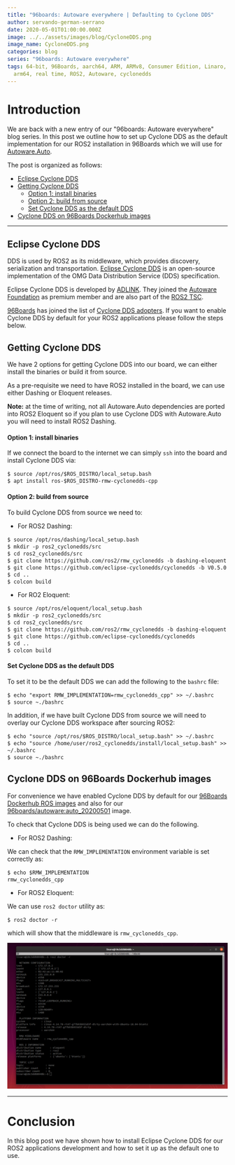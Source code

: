 ```yaml
---
title: "96boards: Autoware everywhere | Defaulting to Cyclone DDS"
author: servando-german-serrano
date: 2020-05-01T01:00:00.000Z
image: ../../assets/images/blog/CycloneDDS.png
image_name: CycloneDDS.png
categories: blog
series: "96boards: Autoware everywhere"
tags: 64-bit, 96Boards, aarch64, ARM, ARMv8, Consumer Edition, Linaro, Linux,
  arm64, real time, ROS2, Autoware, cyclonedds
---
```


# Introduction

We are back with a new entry of our "96boards: Autoware everywhere" blog series. In this post we outline how to set up Cyclone DDS as the default implementation for our ROS2 installation in 96Boards which we will use for [Autoware.Auto](https://www.autoware.auto/).

The post is organized as follows:

- [Eclipse Cyclone DDS](#eclipse-cyclone-dds)
- [Getting Cyclone DDS](#getting-cyclone-dds)
  - [Option 1: install binaries](#option-1-install-binaries)
  - [Option 2: build from source](#option-2-build-from-source)
  - [Set Cyclone DDS as the default DDS](#set-cyclone-dds-as-the-default-dds)
- [Cyclone DDS on 96Boards Dockerhub images](#cyclone-dds-on-96boards-dockerhub-images)

---

## Eclipse Cyclone DDS

DDS is used by ROS2 as its middleware, which provides discovery, serialization and transportation. [Eclipse Cyclone DDS](https://projects.eclipse.org/projects/iot.cyclonedds) is an open-source implementation of the OMG Data Distribution Service (DDS) specification.

Eclipse Cyclone DDS is developed by [ADLINK](https://www.adlinktech.com/en/index). They joined the [Autoware Foundation](https://www.autoware.org/) as premium member and are also part of the [ROS2 TSC](https://www.adlinktech.com/en/News_19091802275611506).

[96Boards](https://www.96boards.org/) has joined the list of [Cyclone DDS adopters](https://iot.eclipse.org/adopters/?#iot.cyclonedds). If you want to enable Cyclone DDS by default for your ROS2 applications please follow the steps below.

## Getting Cyclone DDS

We have 2 options for getting Cyclone DDS into our board, we can either install the binaries or build it from source.

As a pre-requisite we need to have ROS2 installed in the board, we can use either Dashing or Eloquent releases.

**Note:** at the time of writing, not all Autoware.Auto dependencies are ported into ROS2 Eloquent so if you plan to use Cyclone DDS with Autoware.Auto you will need to install ROS2 Dashing.

#### Option 1: install binaries

If we connect the board to the internet we can simply `ssh` into the board and install Cyclone DDS via:

```
$ source /opt/ros/$ROS_DISTRO/local_setup.bash
$ apt install ros-$ROS_DISTRO-rmw-cyclonedds-cpp
```

#### Option 2: build from source

To build Cyclone DDS from source we need to:

- For ROS2 Dashing:

```
$ source /opt/ros/dashing/local_setup.bash
$ mkdir -p ros2_cyclonedds/src
$ cd ros2_cyclonedds/src
$ git clone https://github.com/ros2/rmw_cyclonedds -b dashing-eloquent
$ git clone https://github.com/eclipse-cyclonedds/cyclonedds -b V0.5.0
$ cd ..
$ colcon build
```

- For RO2 Eloquent:

```
$ source /opt/ros/eloquent/local_setup.bash
$ mkdir -p ros2_cyclonedds/src
$ cd ros2_cyclonedds/src
$ git clone https://github.com/ros2/rmw_cyclonedds -b dashing-eloquent
$ git clone https://github.com/eclipse-cyclonedds/cyclonedds
$ cd ..
$ colcon build
```

#### Set Cyclone DDS as the default DDS

To set it to be the default DDS we can add the following to the `bashrc` file:

```
$ echo "export RMW_IMPLEMENTATION=rmw_cyclonedds_cpp" >> ~/.bashrc
$ source ~./bashrc
```

In addition, if we have built Cyclone DDS from source we will need to overlay our Cyclone DDS workspace after sourcing ROS2:

```
$ echo "source /opt/ros/$ROS_DISTRO/local_setup.bash" >> ~/.bashrc
$ echo "source /home/user/ros2_cyclonedds/install/local_setup.bash" >> ~/.bashrc
$ source ~./bashrc
```

## Cyclone DDS on 96Boards Dockerhub images

For convenience we have enabled Cyclone DDS by default for our [96Boards Dockerhub ROS images](https://hub.docker.com/r/96boards/ros/tags) and also for our [96boards/autoware:auto_20200501](https://hub.docker.com/r/96boards/autoware/tags) image.

To check that Cyclone DDS is being used we can do the following.

- For ROS2 Dashing:

We can check that the `RMW_IMPLEMENTATION` environment variable is set correctly as:

```
$ echo $RMW_IMPLEMENTATION
rmw_cyclonedds_cpp
```

- For ROS2 Eloquent:

We can use `ros2 doctor` utility as:

```
$ ros2 doctor -r
```

which will show that the middleware is `rmw_cyclonedds_cpp`.

![](/assets/images/blog/cyclonedds_check.png)

---

# Conclusion

In this blog post we have shown how to install Eclipse Cyclone DDS for our ROS2 applications development and how to set it up as the default one to use.
